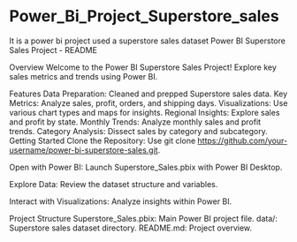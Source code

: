 # Power_Bi_Project_Superstore_sales
It is a power bi project used a superstore sales dataset
Power BI Superstore Sales Project - README

Overview
Welcome to the Power BI Superstore Sales Project! Explore key sales metrics and trends using Power BI.

Features
Data Preparation: Cleaned and prepped Superstore sales data.
Key Metrics: Analyze sales, profit, orders, and shipping days.
Visualizations: Use various chart types and maps for insights.
Regional Insights: Explore sales and profit by state.
Monthly Trends: Analyze monthly sales and profit trends.
Category Analysis: Dissect sales by category and subcategory.
Getting Started
Clone the Repository: Use git clone https://github.com/your-username/power-bi-superstore-sales.git.

Open with Power BI: Launch Superstore_Sales.pbix with Power BI Desktop.

Explore Data: Review the dataset structure and variables.

Interact with Visualizations: Analyze insights within Power BI.

Project Structure
Superstore_Sales.pbix: Main Power BI project file.
data/: Superstore sales dataset directory.
README.md: Project overview.
